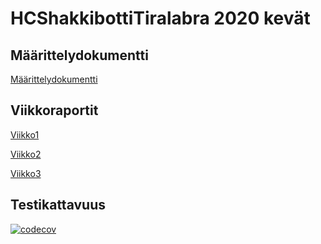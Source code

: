 # HCShakkibottiTiralabra 2020 kevät

## Määrittelydokumentti
[Määrittelydokumentti](https://github.com/Roeoeri/HCShakkibottiTiralabra/blob/master/dokumentaatio/Maarittelydokumentti.md)

## Viikkoraportit
[Viikko1](https://github.com/Roeoeri/HCShakkibottiTiralabra/blob/master/dokumentaatio/viikkoraportit/viikko1.md)

[Viikko2](https://github.com/Roeoeri/HCShakkibottiTiralabra/blob/master/dokumentaatio/viikkoraportit/viikko2.md)

[Viikko3](https://github.com/Roeoeri/HCShakkibottiTiralabra/blob/master/dokumentaatio/viikkoraportit/viikko3.md)


## Testikattavuus
[![codecov](https://codecov.io/gh/Roeoeri/HCShakkibottiTiralabra/branch/master/graph/badge.svg)](https://codecov.io/gh/Roeoeri/HCShakkibottiTiralabra)
